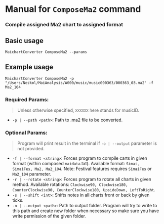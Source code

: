 # Manual for `ComposeMa2` command
### Compile assigned Ma2 chart to assigned format
## Basic usage
    MaichartConverter ComposeMa2 --params
## Example usage
    MaichartConverter ComposeMa2 -p "/Users/Neskol/MaiAnalysis/A000/music/music000363/000363_03.ma2" -f Ma2_104
### Required Params:
> Unless otherwise specified, `XXXXXX` here stands for musicID.
- `-p | --path <path>`: Path to .ma2 file to be converted.

### Optional Params:
> Program will print result in the terminal if `-o | --output` parameter is not provided.
- `-f | --format <string>`: Forces program to compile carts in given format (within composed `maidata`.txt). Available format: `Simai, SimaiFes, Ma2, Ma2_104`. Note: Festival features requires `SimaiFes` or `Ma2_104` parameter. 
- `-r | --rotate <string>`: Forces program to rotate all charts in given method. Available rotations: `Clockwise90, Clockwise180, CounterClockwise90, CounterClockwise180, UpsideDown, LeftToRight`.
- `-s | --shift <int>`: Shifts notes in all charts front or back by given ticks.
- `-o | --output <path>`: Path to output folder. Program will try to write to this path and create new folder when necessary so make sure you have write permission of the given folder.